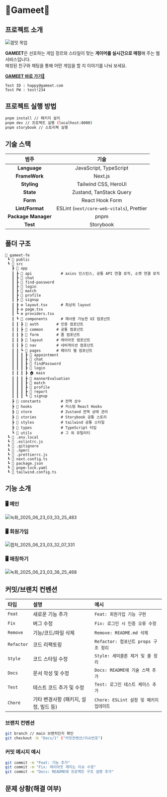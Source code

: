 # 👾Gameet👾

## 프로젝트 소개
![겜밋 목업](https://github.com/user-attachments/assets/efa8d531-9d6d-4f9b-9463-1a5888b3ece7)

**GAMEET**은 선호하는 게임 장르와 스타일이 맞는 **게이머를 실시간으로 매칭**해 주는 웹 서비스입니다.  <br>
매칭된 친구와 채팅을 통해 어떤 게임을 할 지 이야기를 나눠 보세요.


**[GAMEET 바로 가기🔗](https://gameet.vercel.app/)**
```
Test ID : happy@gameet.com
Test PW : test!234
```


## 프로젝트 실행 방법

```bash
pnpm install // 패키지 설치
pnpm dev // 프로젝트 실행 (localhost:8000)
pnpm storybook // 스토리북 실행
```

## 기술 스택

|        범주         |                   기술                    |
| :-----------------: | :---------------------------------------: |
|    **Language**     |          JavaScript, TypeScript           |
|    **FrameWork**    |                  Next.js                  |
|     **Styling**     |              Tailwind CSS, HeroUI         |
|      **State**      |          Zustand, TanStack Query          |
|      **Form**       |              React Hook Form              |
|   **Lint/Format**   | ESLint (`next/core-web-vitals`), Prettier |
| **Package Manager** |                   pnpm                    |
|      **Test**       |                 Storybook                 |

## 폴더 구조

```
📁 gameet-fe
 ┗ 📁 public
 ┗ 📁 src
   ┣ 📁 app
   ┃ ┣ 📁 api             # axios 인스턴스, 공통 API 연결 로직, 소켓 연결 로직
   ┃ ┣ 📁 chat
   ┃ ┣ 📁 find-password
   ┃ ┣ 📁 login
   ┃ ┣ 📁 match
   ┃ ┣ 📁 profile
   ┃ ┣ 📁 signup         
   ┃ ┣ ⚙️ layout.tsx      # 최상위 layout
   ┃ ┣ ⚙️ page.tsx
   ┃ ┗ ⚙️ providers.tsx
   ┃ ┗ 📁 components      # 재사용 가능한 UI 컴포넌트
   ┃ ┃ ┣ 📁 auth        # 인증 컴포넌트
   ┃ ┃ ┣ 📁 common      # 공통 컴포넌트
   ┃ ┃ ┣ 📁 form        # 폼 컴포넌트
   ┃ ┃ ┣ 📁 layout      # 레이아웃 컴포넌트
   ┃ ┃ ┣ 📁 nav         # 네비게이션 컴포넌트
   ┃ ┃ ┗ 📁 pages       # 페이지 별 컴포넌트
   ┃ ┃ ┃ ┣ 📁 appointment
   ┃ ┃ ┃ ┣ 📁 chat
   ┃ ┃ ┃ ┣ 📁 findPassword
   ┃ ┃ ┃ ┣ 📁 login
   ┃ ┃ ┃ ┣ 🏠 main
   ┃ ┃ ┃ ┣ 📁 mannerEvaluation
   ┃ ┃ ┃ ┣ 📁 match
   ┃ ┃ ┃ ┣ 📁 profile
   ┃ ┃ ┃ ┣ 📁 report
   ┃ ┃ ┃ ┗ 📁 signup
   ┣ 📁 constants         # 전역 상수
   ┣ 📁 hooks             # 커스텀 React Hooks
   ┣ 📁 store             # Zustand 전역 상태 관리
   ┣ 📁 stories           # Storybook 공통 스토리
   ┣ 📁 styles            # tailwind 공통 스타일
   ┣ 📁 types             # TypeScript 타입
   ┗ 📁 utils             # 그 외 유틸리티
 ┗ 📄 .env.local
 ┗ 📄 .eslintrc.js
 ┗ 📄 .gitignore
 ┗ 📄 .npmrc
 ┗ 📄 .prettierrc.js
 ┗ 📄 next.config.ts
 ┗ 📄 package.json
 ┗ 📄 pnpm-lock.yaml
 ┗ 📄 tailwind.config.ts
   ```

## 기능 소개

### 🖥️ 메인
![녹화_2025_06_23_03_33_25_483](https://github.com/user-attachments/assets/b6742bca-4b1a-432f-b0ad-5d6486cad89c)

### 🖥️ 회원가입
![캡처_2025_06_23_03_32_07_331](https://github.com/user-attachments/assets/31a7f88b-256d-42c8-a628-7e4d1551b1b7)

### 🖥️ 매칭하기
![녹화_2025_06_23_03_38_25_468](https://github.com/user-attachments/assets/5edec5b2-15ed-4bd4-abf4-4b28086a5d31)

## 커밋/브랜치 컨벤션

| 타입       | 설명                                  | 예시                                    |
| :--------- | :------------------------------------ | :-------------------------------------- |
| `Feat`     | 새로운 기능 추가                      | `Feat: 회원가입 기능 구현`              |
| `Fix`      | 버그 수정                             | `Fix: 로그인 시 인증 오류 수정`         |
| `Remove`   | 기능/코드/파일 삭제                   | `Remove: README.md 삭제`                |
| `Refactor` | 코드 리팩토링                         | `Refactor: 컴포넌트 props 구조 정리`    |
| `Style`    | 코드 스타일 수정                      | `Style: 세미콜론 제거 및 줄 정리`       |
| `Docs`     | 문서 작성 및 수정                     | `Docs: README에 기술 스택 추가`         |
| `Test`     | 테스트 코드 추가 및 수정              | `Test: 로그인 테스트 케이스 추가`       |
| `Chore`    | 기타 변경사항 (패키지, 설정, 빌드 등) | `Chore: ESLint 설정 및 패키지 업데이트` |

### 브랜치 컨벤션

```bash
git branch // main 브랜치인지 확인
git checkout -b "Docs/1" ("커밋컨벤션/이슈번호")
```

### 커밋 메시지 예시

```bash
git commit -m "Feat: 기능 추가"
git commit -m "Fix: 레이아웃 깨지는 이슈 수정"
git commit -m "Docs: README에 프로젝트 구조 설명 추가"
```

## 문제 상황(해결 여부)
